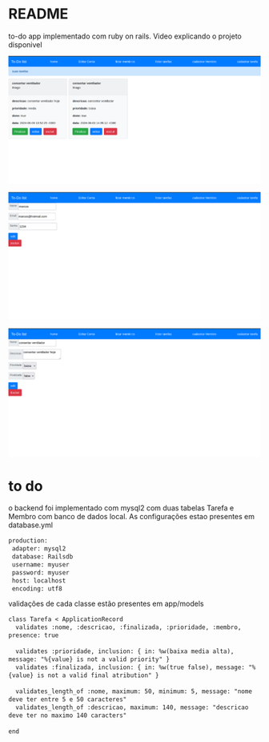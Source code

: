 # README

to-do app implementado com ruby on rails. Video explicando o projeto disponivel 

[neste diretorio do github]: https://github.com/gabriel-ferreira-da-silva/to-do-list/blob/main/video.mp4	" neste diretorio do github"



![](https://github.com/gabriel-ferreira-da-silva/to-do-list/blob/main/imagens/img1.png)

![](https://github.com/gabriel-ferreira-da-silva/to-do-list/blob/main/imagens/img2.png)

![](https://github.com/gabriel-ferreira-da-silva/to-do-list/blob/main/imagens/img3.png)



# to do

o backend foi implementado com mysql2 com duas tabelas Tarefa e Membro com banco de dados local. As configurações estao presentes em database.yml

```
production:
 adapter: mysql2
 database: Railsdb
 username: myuser
 password: myuser
 host: localhost
 encoding: utf8
```



validações de cada classe estão presentes em app/models

```
class Tarefa < ApplicationRecord
  validates :nome, :descricao, :finalizada, :prioridade, :membro, presence: true

  validates :prioridade, inclusion: { in: %w(baixa media alta), message: "%{value} is not a valid priority" }
  validates :finalizada, inclusion: { in: %w(true false), message: "%{value} is not a valid final atribution" }

  validates_length_of :nome, maximum: 50, minimum: 5, message: "nome deve ter entre 5 e 50 caracteres"
  validates_length_of :descricao, maximum: 140, message: "descricao deve ter no maximo 140 caracters"

end
```







